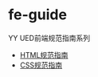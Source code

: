 # fe-guide
YY UED前端规范指南系列

* [HTML规范指南](https://github.com/duowan/fe-guide/blob/master/html-guide.md)
* [CSS规范指南](https://github.com/duowan/fe-guide/blob/master/css-guide.md)
